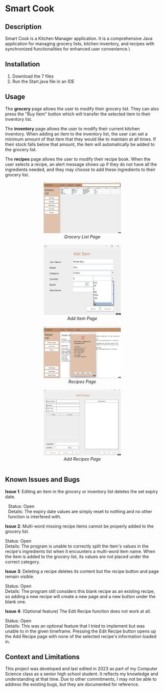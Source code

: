 # Smart Cook

## Description

Smart Cook is a Kitchen Manager application. It is a comprehensive Java application for managing grocery lists, kitchen inventory, and recipes with synchronized functionalities for enhanced user convenience.\

## Installation

1. Download the 7 files
2. Run the Start.java file in an IDE

## Usage

The <b>grocery</b> page allows the user to modify their grocery list. They can also press the "Buy Item" button which will transfer the selected item to their inventory list.

The <b>inventory</b> page allows the user to modify their current kitchen inventory. When adding an item to the inventory list, the user can set a minimum amount of that item that they would like to maintain at all times. If their stock falls below that amount, the item will automatically be added to the grocery list.

The <b>recipes</b> page allows the user to modify their recipe book. When the user selects a recipe, an alert message shows up if they do not have all the ingredients needed, and they may choose to add these ingredients to their grocery list.

<div align="center">
  <img alt="Grocery Page" src="https://github.com/KirstenTan/Kitchen-Manager/blob/main/images/Grocery%20List.png" width="50%"> <br>
  <i>Grocery List Page</i> <br><br>
</div>

<div align="center">
  <img alt="Add Item Page" src="https://github.com/KirstenTan/Kitchen-Manager/blob/main/images/Add%20Item.png" width="50%"> <br>
  <i>Add Item Page</i> <br><br>
</div>

<div align="center">
  <img alt="Recipes Page" src="https://github.com/KirstenTan/Kitchen-Manager/blob/main/images/Recipe%20List" width="50%"> <br>
  <i>Recipes Page</i> <br><br>
</div>

<div align="center">
  <img alt="Add Recipe Page" src="https://github.com/KirstenTan/Kitchen-Manager/blob/main/images/Add%20Recipe.png" width="50%"> <br>
  <i>Add Recipes Page</i> <br><br>
</div>

## Known Issues and Bugs

<b>Issue 1</b>: Editing an item in the grocery or inventory list deletes the set expiry date. <br>
<p style="margin-left: 10px;">
  Status: Open <br>
  Details: The expiry date values are simply reset to nothing and no other function is interfered with.
</p>

<b>Issue 2</b>: Multi-word missing recipe items cannot be properly added to the grocery list. <br>
<p margin-left="4em">
  Status: Open <br>
  Details: The program is unable to correctly split the item's values in the recipe's ingredients list when it encounters a multi-word item name. When the item is added to the grocery list, its values are not placed under the correct category.
</p>

<b>Issue 3</b>: Deleting a recipe deletes its content but the recipe button and page remain visible. <br>
<p margin-left="4em">
  Status: Open <br>
  Details: The program still considers this blank recipe as an existing recipe, so adding a new recipe will create a new page and a new button under the blank one.
</p>

<b>Issue 4</b>: (Optional feature) The Edit Recipe function does not work at all. <br>
<p margin-left="4em">
  Status: Open <br>
  Details: This was an optional feature that I tried to implement but was unable to in the given timeframe. Pressing the Edit Recipe button opens up the Add Recipe page with none of the selected recipe's information loaded in.
</p>

## Context and Limitations

This project was developed and last edited in 2023 as part of my Computer Science class as a senior high school student. It reflects my knowledge and understanding at that time. Due to other commitments, I may not be able to address the existing bugs, but they are documented for reference.


